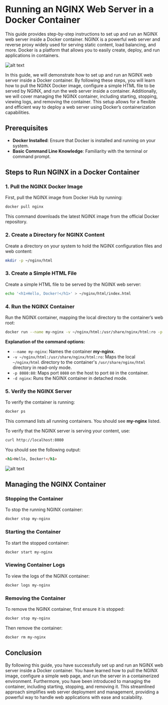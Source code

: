 # Running an NGINX Web Server in a Docker Container

This guide provides step-by-step instructions to set up and run an NGINX web server inside a Docker container. NGINX is a powerful web server and reverse proxy widely used for serving static content, load balancing, and more. Docker is a platform that allows you to easily create, deploy, and run applications in containers.

![alt text](https://raw.githubusercontent.com/poridhiEng/poridhi-labs/refs/heads/main/Poridhi%20Labs/Docker%20Labs/Docker%20Deep%20Dive/Chapter%2007/Deep-dive-01/images/image.png)

In this guide, we will demonstrate how to set up and run an NGINX web server inside a Docker container. By following these steps, you will learn how to pull the NGINX Docker image, configure a simple HTML file to be served by NGINX, and run the web server inside a container. Additionally, we will cover managing the NGINX container, including starting, stopping, viewing logs, and removing the container. This setup allows for a flexible and efficient way to deploy a web server using Docker’s containerization capabilities.

## Prerequisites

- **Docker Installed**: Ensure that Docker is installed and running on your system.
- **Basic Command Line Knowledge**: Familiarity with the terminal or command prompt.

## Steps to Run NGINX in a Docker Container

### 1. Pull the NGINX Docker Image

First, pull the NGINX image from Docker Hub by running:

```bash
docker pull nginx
```

This command downloads the latest NGINX image from the official Docker repository.

### 2. Create a Directory for NGINX Content

Create a directory on your system to hold the NGINX configuration files and web content:

```bash
mkdir -p ~/nginx/html
```

### 3. Create a Simple HTML File

Create a simple HTML file to be served by the NGINX web server:

```bash
echo '<h1>Hello, Docker!</h1>' > ~/nginx/html/index.html
```

### 4. Run the NGINX Container

Run the NGINX container, mapping the local directory to the container’s web root:

```bash
docker run --name my-nginx -v ~/nginx/html:/usr/share/nginx/html:ro -p 8080:80 -d nginx
```

**Explanation of the command options:**

- `--name my-nginx`: Names the container **my-nginx**.
- `-v ~/nginx/html:/usr/share/nginx/html:ro`: Maps the local `~/nginx/html` directory to the container's `/usr/share/nginx/html` directory in read-only mode.
- `-p 8080:80`: Maps port `8080` on the host to port `80` in the container.
- `-d nginx`: Runs the NGINX container in detached mode.

### 5. Verify the NGINX Server

To verify the container is running:

```bash
docker ps
```

This command lists all running containers. You should see **my-nginx** listed.

To verify that the NGINX server is serving your content, use:

```bash
curl http://localhost:8080
```

You should see the following output:

```html
<h1>Hello, Docker!</h1>
```

![alt text](https://raw.githubusercontent.com/poridhiEng/poridhi-labs/refs/heads/main/Poridhi%20Labs/Docker%20Labs/Docker%20Deep%20Dive/Chapter%2007/Deep-dive-01/images/image-1.png)

## Managing the NGINX Container

### Stopping the Container

To stop the running NGINX container:

```bash
docker stop my-nginx
```

### Starting the Container

To start the stopped container:

```bash
docker start my-nginx
```

### Viewing Container Logs

To view the logs of the NGINX container:

```bash
docker logs my-nginx
```

### Removing the Container

To remove the NGINX container, first ensure it is stopped:

```bash
docker stop my-nginx
```

Then remove the container:

```bash
docker rm my-nginx
```

## Conclusion

By following this guide, you have successfully set up and run an NGINX web server inside a Docker container. You have learned how to pull the NGINX image, configure a simple web page, and run the server in a containerized environment. Furthermore, you have been introduced to managing the container, including starting, stopping, and removing it. This streamlined approach simplifies web server deployment and management, providing a powerful way to handle web applications with ease and scalability.